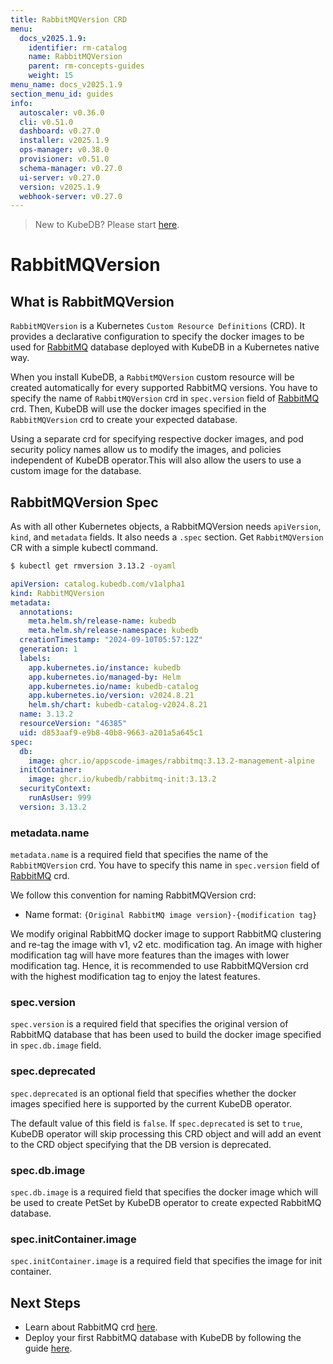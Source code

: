 ```yaml
---
title: RabbitMQVersion CRD
menu:
  docs_v2025.1.9:
    identifier: rm-catalog
    name: RabbitMQVersion
    parent: rm-concepts-guides
    weight: 15
menu_name: docs_v2025.1.9
section_menu_id: guides
info:
  autoscaler: v0.36.0
  cli: v0.51.0
  dashboard: v0.27.0
  installer: v2025.1.9
  ops-manager: v0.38.0
  provisioner: v0.51.0
  schema-manager: v0.27.0
  ui-server: v0.27.0
  version: v2025.1.9
  webhook-server: v0.27.0
---
```


> New to KubeDB? Please start [here](/docs/v2025.1.9/README).

# RabbitMQVersion

## What is RabbitMQVersion

`RabbitMQVersion` is a Kubernetes `Custom Resource Definitions` (CRD). It provides a declarative configuration to specify the docker images to be used for [RabbitMQ](https://www.rabbitmq.com/) database deployed with KubeDB in a Kubernetes native way.

When you install KubeDB, a `RabbitMQVersion` custom resource will be created automatically for every supported RabbitMQ versions. You have to specify the name of `RabbitMQVersion` crd in `spec.version` field of [RabbitMQ](/docs/v2025.1.9/guides/rabbitmq/concepts/rabbitmq) crd. Then, KubeDB will use the docker images specified in the `RabbitMQVersion` crd to create your expected database.

Using a separate crd for specifying respective docker images, and pod security policy names allow us to modify the images, and policies independent of KubeDB operator.This will also allow the users to use a custom image for the database.

## RabbitMQVersion Spec

As with all other Kubernetes objects, a RabbitMQVersion needs `apiVersion`, `kind`, and `metadata` fields. It also needs a `.spec` section. Get `RabbitMQVersion` CR with a simple kubectl command.

```bash
$ kubectl get rmversion 3.13.2 -oyaml
```

```yaml
apiVersion: catalog.kubedb.com/v1alpha1
kind: RabbitMQVersion
metadata:
  annotations:
    meta.helm.sh/release-name: kubedb
    meta.helm.sh/release-namespace: kubedb
  creationTimestamp: "2024-09-10T05:57:12Z"
  generation: 1
  labels:
    app.kubernetes.io/instance: kubedb
    app.kubernetes.io/managed-by: Helm
    app.kubernetes.io/name: kubedb-catalog
    app.kubernetes.io/version: v2024.8.21
    helm.sh/chart: kubedb-catalog-v2024.8.21
  name: 3.13.2
  resourceVersion: "46385"
  uid: d853aaf9-e9b8-40b8-9663-a201a5a645c1
spec:
  db:
    image: ghcr.io/appscode-images/rabbitmq:3.13.2-management-alpine
  initContainer:
    image: ghcr.io/kubedb/rabbitmq-init:3.13.2
  securityContext:
    runAsUser: 999
  version: 3.13.2
```

### metadata.name

`metadata.name` is a required field that specifies the name of the `RabbitMQVersion` crd. You have to specify this name in `spec.version` field of [RabbitMQ](/docs/v2025.1.9/guides/rabbitmq/concepts/rabbitmq) crd.

We follow this convention for naming RabbitMQVersion crd:

- Name format: `{Original RabbitMQ image version}-{modification tag}`

We modify original RabbitMQ docker image to support RabbitMQ clustering and re-tag the image with v1, v2 etc. modification tag. An image with higher modification tag will have more features than the images with lower modification tag. Hence, it is recommended to use RabbitMQVersion crd with the highest modification tag to enjoy the latest features.

### spec.version

`spec.version` is a required field that specifies the original version of RabbitMQ database that has been used to build the docker image specified in `spec.db.image` field.

### spec.deprecated

`spec.deprecated` is an optional field that specifies whether the docker images specified here is supported by the current KubeDB operator.

The default value of this field is `false`. If `spec.deprecated` is set to `true`, KubeDB operator will skip processing this CRD object and will add an event to the CRD object specifying that the DB version is deprecated.

### spec.db.image

`spec.db.image` is a required field that specifies the docker image which will be used to create PetSet by KubeDB operator to create expected RabbitMQ database.

### spec.initContainer.image
`spec.initContainer.image` is a required field that specifies the image for init container.


## Next Steps

- Learn about RabbitMQ crd [here](/docs/v2025.1.9/guides/rabbitmq/concepts/rabbitmq).
- Deploy your first RabbitMQ database with KubeDB by following the guide [here](/docs/v2025.1.9/guides/rabbitmq/concepts/rabbitmq).
